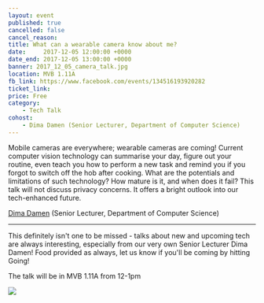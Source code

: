 ```yaml
---
layout: event
published: true
cancelled: false
cancel_reason:
title: What can a wearable camera know about me?
date:     2017-12-05 12:00:00 +0000
date_end: 2017-12-05 13:00:00 +0000
banner: 2017_12_05_camera_talk.jpg
location: MVB 1.11A
fb_link: https://www.facebook.com/events/134516193920282
ticket_link:
price: Free
category:
    - Tech Talk
cohost:
    - Dima Damen (Senior Lecturer, Department of Computer Science)
---
```


Mobile cameras are everywhere; wearable cameras are coming! Current computer vision technology can summarise your day, figure out your routine, even teach you how to perform a new task and remind you if you forgot to switch off the hob after cooking. What are the potentials and limitations of such technology? How mature is it, and when does it fail? This talk will not discuss privacy concerns. It offers a bright outlook into our tech-enhanced future.

[Dima Damen](https://www.cs.bris.ac.uk/~damen/) (Senior Lecturer, Department of Computer Science)

----------------

This definitely isn't one to be missed - talks about new and upcoming tech are always interesting, especially from our very own Senior Lecturer Dima Damen!
Food provided as always, let us know if you'll be coming by hitting Going!

The talk will be in MVB 1.11A from 12-1pm

![](/assets/images/contrib/events/2017-12-05-dima-talk/cover.jpg)
